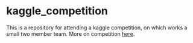 # kaggle_competition

This is a repository for attending a kaggle competition, on which works a small two member team. More on competition [here](https://www.kaggle.com/c/tmdb-box-office-prediction/overview).
